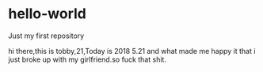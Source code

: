 # hello-world
Just my first repository

hi there,this is tobby,21,Today is 2018 5.21
and what made me happy it that i just broke up with my girlfriend.so fuck that shit.
